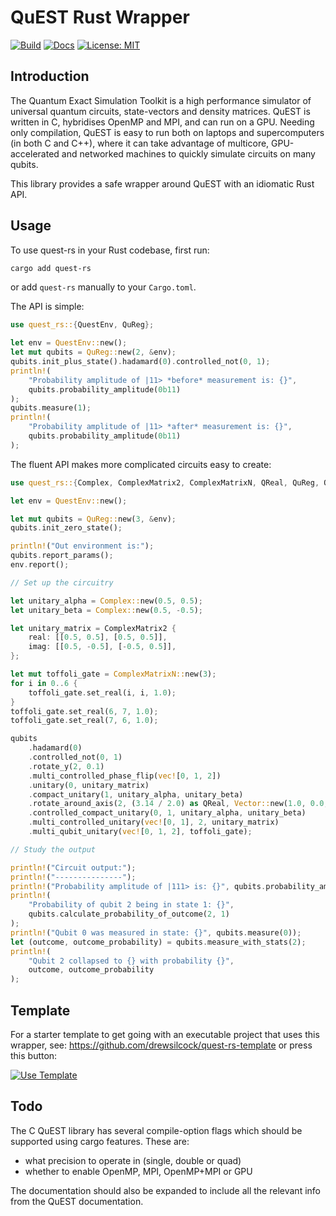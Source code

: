 # QuEST Rust Wrapper

[![Build](https://github.com/drewsilcock/quest-rs/workflows/Build/badge.svg)](https://github.com/drewsilcock/quest-rs/actions?query=workflow%3ABuild)
[![Docs](https://docs.rs/quest-rs/badge.svg)](https://docs.rs/quest-rs)
[![License: MIT](https://img.shields.io/badge/License-MIT-yellow.svg)](https://opensource.org/licenses/MIT)

## Introduction

The Quantum Exact Simulation Toolkit is a high performance simulator of
universal quantum circuits, state-vectors and density matrices. QuEST is
written in C, hybridises OpenMP and MPI, and can run on a GPU. Needing only
compilation, QuEST is easy to run both on laptops and supercomputers (in both
C and C++), where it can take advantage of multicore, GPU-accelerated and
networked machines to quickly simulate circuits on many qubits.

This library provides a safe wrapper around QuEST with an idiomatic Rust API.

## Usage

To use quest-rs in your Rust codebase, first run:
```bash
cargo add quest-rs
```
or add `quest-rs` manually to your `Cargo.toml`.

The API is simple:
```rust
use quest_rs::{QuestEnv, QuReg};

let env = QuestEnv::new();
let mut qubits = QuReg::new(2, &env);
qubits.init_plus_state().hadamard(0).controlled_not(0, 1);
println!(
    "Probability amplitude of |11> *before* measurement is: {}",
    qubits.probability_amplitude(0b11)
);
qubits.measure(1);
println!(
    "Probability amplitude of |11> *after* measurement is: {}",
    qubits.probability_amplitude(0b11)
);
```

The fluent API makes more complicated circuits easy to create:
```rust
use quest_rs::{Complex, ComplexMatrix2, ComplexMatrixN, QReal, QuReg, QuestEnv, Vector};

let env = QuestEnv::new();

let mut qubits = QuReg::new(3, &env);
qubits.init_zero_state();

println!("Out environment is:");
qubits.report_params();
env.report();

// Set up the circuitry

let unitary_alpha = Complex::new(0.5, 0.5);
let unitary_beta = Complex::new(0.5, -0.5);

let unitary_matrix = ComplexMatrix2 {
    real: [[0.5, 0.5], [0.5, 0.5]],
    imag: [[0.5, -0.5], [-0.5, 0.5]],
};

let mut toffoli_gate = ComplexMatrixN::new(3);
for i in 0..6 {
    toffoli_gate.set_real(i, i, 1.0);
}
toffoli_gate.set_real(6, 7, 1.0);
toffoli_gate.set_real(7, 6, 1.0);

qubits
    .hadamard(0)
    .controlled_not(0, 1)
    .rotate_y(2, 0.1)
    .multi_controlled_phase_flip(vec![0, 1, 2])
    .unitary(0, unitary_matrix)
    .compact_unitary(1, unitary_alpha, unitary_beta)
    .rotate_around_axis(2, (3.14 / 2.0) as QReal, Vector::new(1.0, 0.0, 0.0))
    .controlled_compact_unitary(0, 1, unitary_alpha, unitary_beta)
    .multi_controlled_unitary(vec![0, 1], 2, unitary_matrix)
    .multi_qubit_unitary(vec![0, 1, 2], toffoli_gate);

// Study the output

println!("Circuit output:");
println!("---------------");
println!("Probability amplitude of |111> is: {}", qubits.probability_amplitude(0b111));
println!(
    "Probability of qubit 2 being in state 1: {}",
    qubits.calculate_probability_of_outcome(2, 1)
);
println!("Qubit 0 was measured in state: {}", qubits.measure(0));
let (outcome, outcome_probability) = qubits.measure_with_stats(2);
println!(
    "Qubit 2 collapsed to {} with probability {}",
    outcome, outcome_probability
);
```

## Template

For a starter template to get going with an executable project that uses this
wrapper, see: https://github.com/drewsilcock/quest-rs-template or press this button:

[![Use Template](https://img.shields.io/badge/Starter%20Template-Use-orange.svg)](https://github.com/drewsilcock/quest-rs-template/generate)

## Todo

The C QuEST library has several compile-option flags which should be
supported using cargo features. These are:
- what precision to operate in (single, double or quad)
- whether to enable OpenMP, MPI, OpenMP+MPI or GPU

The documentation should also be expanded to include all the relevant info
from the QuEST documentation.
